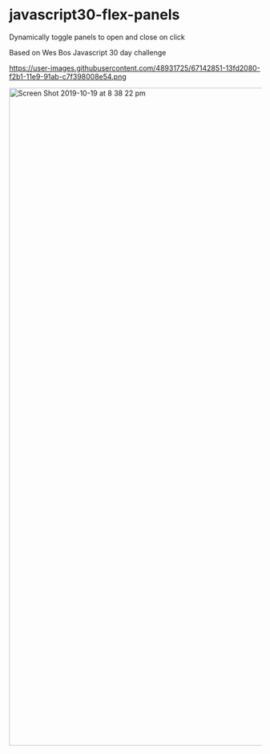 # javascript30-flex-panels

Dynamically toggle panels to open and close on click

Based on Wes Bos Javascript 30 day challenge

https://user-images.githubusercontent.com/48931725/67142851-13fd2080-f2b1-11e9-91ab-c7f398008e54.png

<img width="1312" alt="Screen Shot 2019-10-19 at 8 38 22 pm" src="https://user-images.githubusercontent.com/48931725/67142863-2c6d3b00-f2b1-11e9-84e3-5918d764d04a.png">




